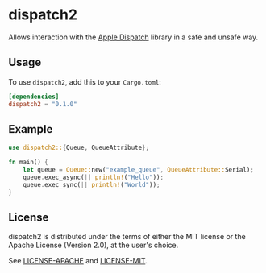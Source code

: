 # dispatch2

Allows interaction with the [Apple Dispatch](https://developer.apple.com/documentation/dispatch) library in a safe and unsafe way.

## Usage

To use `dispatch2`, add this to your `Cargo.toml`:

```toml
[dependencies]
dispatch2 = "0.1.0"
```

## Example

```rust
use dispatch2::{Queue, QueueAttribute};

fn main() {
    let queue = Queue::new("example_queue", QueueAttribute::Serial);
    queue.exec_async(|| println!("Hello"));
    queue.exec_sync(|| println!("World"));
}
```

## License

dispatch2 is distributed under the terms of either the MIT license or the Apache
License (Version 2.0), at the user's choice.

See [LICENSE-APACHE](LICENSE-APACHE) and [LICENSE-MIT](LICENSE-MIT).

